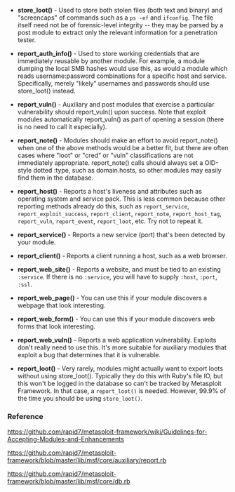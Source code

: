 * **store_loot()** - Used to store both stolen files (both text and binary) and "screencaps" of commands such as a ```ps -ef``` and ```ifconfig```. The file itself need not be of forensic-level integrity -- they may be parsed by a post module to extract only the relevant information for a penetration tester.

* **report_auth_info()** - Used to store working credentials that are immediately reusable by another module. For example, a module dumping the local SMB hashes would use this, as would a module which reads username:password combinations for a specific host and service. Specifically, merely "likely" usernames and passwords should use store_loot() instead.

* **report_vuln()** - Auxiliary and post modules that exercise a particular vulnerability should report_vuln() upon success. Note that exploit modules automatically report_vuln() as part of opening a session (there is no need to call it especially).

* **report_note()** - Modules should make an effort to avoid report_note() when one of the above methods would be a better fit, but there are often cases where "loot" or "cred" or "vuln" classifications are not immediately appropriate. report_note() calls should always set a OID-style dotted :type, such as domain.hosts, so other modules may easily find them in the database.

* **report_host()** - Reports a host's liveness and attributes such as operating system and service pack. This is less common because other reporting methods already do this, such as ```report_service```, ```report_exploit_success```, ```report_client```, ```report_note```, ```report_host_tag```, ```report_vuln```, ```report_event```, ```report_loot```, etc. Try not to repeat it.

* **report_service()** - Reports a new service (port) that's been detected by your module.

* **report_client()** - Reports a client running a host, such as a web browser.

* **report_web_site()** - Reports a website, and must be tied to an existing ```:service```. If there is no ```:service```, you will have to supply ```:host```, ```:port```, ```:ssl```.

* **report_web_page()** - You can use this if your module discovers a webpage that look interesting.

* **report_web_form()** - You can use this if your module discovers web forms that look interesting.

* **report_web_vuln()** - Reports a web application vulnerability. Exploits don't really need to use this. It's more suitable for auxiliary modules that exploit a bug that determines that it is vulnerable.

* **report_loot()** - Very rarely, modules might actually want to export loots without using store_loot(). Typically they do this with Ruby's file IO, but this won't be logged in the database so can't be tracked by Metasploit Framework. In that case, a ```report_loot()``` is needed. However, 99.9% of the time you should be using ```store_loot()```.

### Reference

https://github.com/rapid7/metasploit-framework/wiki/Guidelines-for-Accepting-Modules-and-Enhancements

https://github.com/rapid7/metasploit-framework/blob/master/lib/msf/core/auxiliary/report.rb

https://github.com/rapid7/metasploit-framework/blob/master/lib/msf/core/db.rb